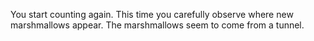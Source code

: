 You start counting again. This time you carefully 
observe where new marshmallows appear. 
The marshmallows seem to come from a tunnel.